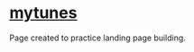 # [mytunes](https://whoisangelo.github.io/mytunes/)

Page created to practice landing page building.

